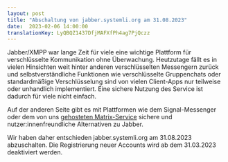 ```yaml
---
layout: post
title: "Abschaltung von jabber.systemli.org am 31.08.2023"
date:  2023-02-06 14:00:00
translationKey: LyQBQZ1437DfjMAFXfPh4ag7PjQczz
---
```

Jabber/XMPP war lange Zeit für viele eine wichtige Plattform für verschlüsselte Kommunikation ohne Überwachung. Heutzutage fällt es in vielen Hinsichten weit hinter anderen verschlüsselten Messengern zurück und selbstverständliche Funktionen wie verschlüsselte Gruppenchats oder standardmäßige Verschlüsselung sind von vielen Client-Apps nur teilweise oder unhandlich implementiert. Eine sichere Nutzung des Service ist dadurch für viele nicht einfach.

Auf der anderen Seite gibt es mit Plattformen wie dem Signal-Messenger oder dem von uns [gehosteten Matrix-Service](https://www.systemli.org/service/matrix/) sichere und nutzer:innenfreundliche Alternativen zu Jabber.

Wir haben daher entschieden jabber.systemli.org am 31.08.2023 abzuschalten. Die Registrierung neuer Accounts wird ab dem 31.03.2023 deaktiviert werden.
